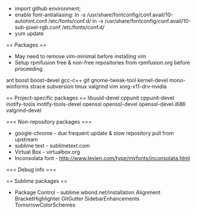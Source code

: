 * import github environment;
* enable font-antialiasing:
   ln -s /usr/share/fontconfig/conf.avail/10-autohint.conf /etc/fonts/conf.d/
   ln -s /usr/share/fontconfig/conf.avail/10-sub-pixel-rgb.conf /etc/fonts/conf.d/
* yum update

== Packages ==
* May need to remove vim-minimal before installing vim
* Setup rpmfusion free & non-free repositories from rpmfusion.org before proceeding

ant
boost boost-devel
gcc-c++
git
gnome-tweak-tool
kernel-devel
mono-winforms
strace
subversion
tmux
valgrind
vim
xorg-x11-drv-nvidia

== Project-specific packages ==
libuuid-devel
cppunit cppunit-devel
inotify-tools inotify-tools-devel
openssl openssl-devel openssl-devel.i686
valgrind-devel


=== Non-repository packages ===
* google-chrome - due frequent update & slow repository pull from upstream
* sublime text - sublimetext.com 
* Virtual Box - virtualbox.org
* Inconsolata font - http://www.levien.com/type/myfonts/inconsolata.html


=== Debug info ===


== Sublime packages ==
* Package Control - sublime.wbond.net/installation
Alignment
BracketHighlighter
GitGutter
SidebarEnhancements
TomorrowColorSchemes
